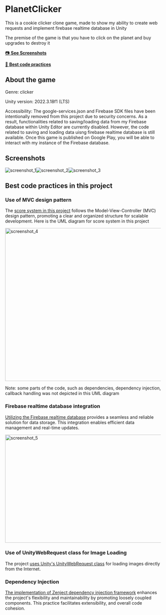 # PlanetClicker
This is a cookie clicker clone game, made to show my ability to create web requests and implement firebase realtime database in Unity

The premise of the game is that you have to click on the planet and buy upgrades to destroy it 

[:camera: **See Screenshots**](#screenshots)

[:100: **Best code practices**](#best-code-practices-in-this-project)

## About the game
Genre: clicker

Unity version: 2022.3.18f1 (LTS)

Accessibility: The google-services.json and Firebase SDK files have been intentionally removed from this project due to security concerns. As a result, functionalities related to saving/loading data from my Firebase database within Unity Editor are currently disabled. However, the code related to saving and loading data uisng firebase realtime database is still available. Once this game is published on Google Play, you will be able to interact with my instance of the Firebase database.

## Screenshots
<div style="display:flex;">
  <img src="https://github.com/YankeeZuluDev/PlanetClicker/assets/129124150/c7c4a5c6-6f16-4f3f-8e7f-e76522bbe9bf" alt="screenshot_1">
  <img src="https://github.com/YankeeZuluDev/PlanetClicker/assets/129124150/462588ee-68b1-4559-92de-d87e436bf76b" alt="screenshot_2">
  <img src="https://github.com/YankeeZuluDev/PlanetClicker/assets/129124150/9d593692-1295-4186-be75-dbbb6ac12c45" alt="screenshot_3">
</div>

## Best code practices in this project

### Use of MVC design pattern

The [score system in this project](https://github.com/YankeeZuluDev/PlanetClicker/tree/main/Assets/Scripts/ScoreMVC) follows the Model-View-Controller (MVC) design pattern, promoting a clear and organized structure for scalable development. Here is the UML diagram for score system in this project

<img src="https://github.com/YankeeZuluDev/PlanetClicker/assets/129124150/42602fda-344f-4f40-908f-f7cd4de444b7" alt="screenshot_4" width="720" height="494">

Note: some parts of the code, such as dependencies, dependency injection, callback handling was not depicted in this UML diagram

### Firebase realtime database integration

[Utilizing the Firebase realtime database](https://github.com/YankeeZuluDev/PlanetClicker/tree/main/Assets/Scripts/GameDataIO) provides a seamless and reliable solution for data storage. This integration enables efficient data management and real-time updates.

<img src="https://github.com/YankeeZuluDev/PlanetClicker/assets/129124150/9e784942-9f8e-4788-a997-cf99a901fd31" alt="screenshot_5" width="632" height="349">

### Use of UnityWebRequest class for Image Loading

The project [uses Unity's UnityWebRequest class](https://github.com/YankeeZuluDev/PlanetClicker/blob/main/Assets/Scripts/Other/URLImageLoader.cs) for loading images directly from the Internet.

### Dependency Injection

[The implementation of Zenject dependency injection framework](https://github.com/YankeeZuluDev/PlanetClicker/blob/main/Assets/Scripts/Installers/GameInstaller.cs) enhances the project's flexibility and maintainability by promoting loosely coupled components. This practice facilitates extensibility, and overall code cohesion.
